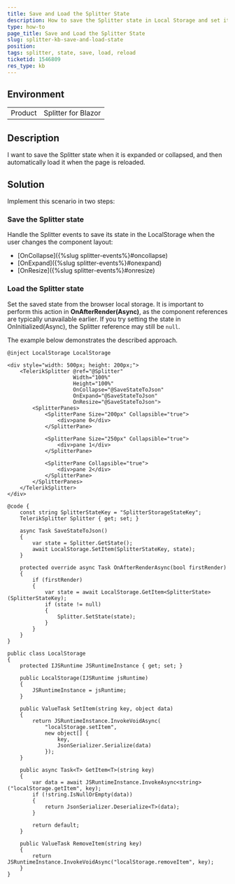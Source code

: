```yaml
---
title: Save and Load the Splitter State
description: How to save the Splitter state in Local Storage and set it when the page reloads.
type: how-to
page_title: Save and Load the Splitter State
slug: splitter-kb-save-and-load-state
position: 
tags: splitter, state, save, load, reload
ticketid: 1546809
res_type: kb
---
```


## Environment
<table>
	<tbody>
		<tr>
			<td>Product</td>
			<td>Splitter for Blazor</td>
		</tr>
	</tbody>
</table>


## Description

I want to save the Splitter state when it is expanded or collapsed, and then automatically load it when the page is reloaded.

## Solution

Implement this scenario in two steps:


### Save the Splitter state

Handle the Splitter events to save its state in the LocalStorage when the user changes the component layout:

* [OnCollapse]({%slug splitter-events%}#oncollapse)
* [OnExpand]({%slug splitter-events%}#onexpand)
* [OnResize]({%slug splitter-events%}#onresize)

### Load the Splitter state

Set the saved state from the browser local storage. It is important to perform this action in **OnAfterRender(Async)**, as the component references are typically unavailable earlier. If you try setting the state in OnInitialized(Async), the Splitter reference may still be `null`.


The example below demonstrates the described approach.

````Component
@inject LocalStorage LocalStorage

<div style="width: 500px; height: 200px;">
    <TelerikSplitter @ref="@Splitter"
                     Width="100%"
                     Height="100%"
                     OnCollapse="@SaveStateToJson"
                     OnExpand="@SaveStateToJson"
                     OnResize="@SaveStateToJson">
        <SplitterPanes>
            <SplitterPane Size="200px" Collapsible="true">
                <div>pane 0</div>
            </SplitterPane>

            <SplitterPane Size="250px" Collapsible="true">
                <div>pane 1</div>
            </SplitterPane>

            <SplitterPane Collapsible="true">
                <div>pane 2</div>
            </SplitterPane>
        </SplitterPanes>
    </TelerikSplitter>
</div>

@code {
    const string SplitterStateKey = "SplitterStorageStateKey";
    TelerikSplitter Splitter { get; set; }

    async Task SaveStateToJson()
    {
        var state = Splitter.GetState();
        await LocalStorage.SetItem(SplitterStateKey, state);
    }

    protected override async Task OnAfterRenderAsync(bool firstRender)
    {
        if (firstRender)
        {
            var state = await LocalStorage.GetItem<SplitterState>(SplitterStateKey);
            if (state != null)
            {
                Splitter.SetState(state);
            }
        }
    }
}
````
````Service
public class LocalStorage
{
    protected IJSRuntime JSRuntimeInstance { get; set; }

    public LocalStorage(IJSRuntime jsRuntime)
    {
        JSRuntimeInstance = jsRuntime;
    }

    public ValueTask SetItem(string key, object data)
    {
        return JSRuntimeInstance.InvokeVoidAsync(
            "localStorage.setItem",
            new object[] {
                key,
                JsonSerializer.Serialize(data)
            });
    }

    public async Task<T> GetItem<T>(string key)
    {
        var data = await JSRuntimeInstance.InvokeAsync<string>("localStorage.getItem", key);
        if (!string.IsNullOrEmpty(data))
        {
            return JsonSerializer.Deserialize<T>(data);
        }

        return default;
    }

    public ValueTask RemoveItem(string key)
    {
        return JSRuntimeInstance.InvokeVoidAsync("localStorage.removeItem", key);
    }
}
````
